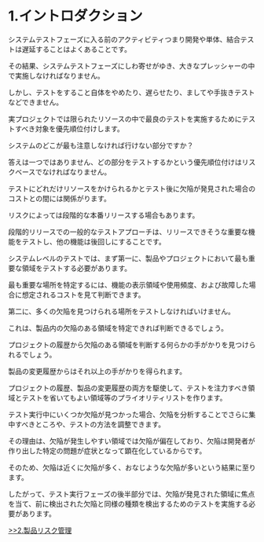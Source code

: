 # 1.イントロダクション

システムテストフェーズに入る前のアクティビティつまり開発や単体、結合テストは遅延することはよくあることです。

その結果、システムテストフェーズにしわ寄せがゆき、大きなプレッシャーの中で実施しなければなりません。

しかし、テストをすること自体をやめたり、遅らせたり、ましてや手抜きテストなどできません。

実プロジェクトでは限られたリソースの中で最良のテストを実施するためにテストすべき対象を優先順位付けします。

システムのどこが最も注意しなければ行けない部分ですか？

答えは一つではありません、どの部分をテストするかという優先順位付けはリスクベースでなければなりません。

テストにどれだけリソースをかけられるかとテスト後に欠陥が発見された場合のコストとの間には関係がります。

リスクによっては段階的な本番リリースする場合もあります。

段階的リリースでの一般的なテストアプローチは、リリースできそうな重要な機能をテストし、他の機能は後回しにすることです。

システムレベルのテストでは、まず第一に、製品やプロジェクトにおいて最も重要な領域をテストする必要があります。

最も重要な場所を特定するには、機能の表示領域や使用頻度、および故障した場合に想定されるコストを見て判断できます。

第二に、多くの欠陥を見つけられる場所をテストしなければいけません。

これは、製品内の欠陥のある領域を特定できれば判断できるでしょう。

プロジェクトの履歴から欠陥のある領域を判断する何らかの手がかりを見つけられるでしょう。

製品の変更履歴からはそれ以上の手がかりを得られます。

プロジェクトの履歴、製品の変更履歴の両方を駆使して、テストを注力すべき領域とテストを省いてもよい領域等のプライオリティリストを作ります。

テスト実行中にいくつか欠陥が見つかった場合、欠陥を分析することでさらに集中すべきところや、テストの方法を調整できます。

その理由は、欠陥が発生しやすい領域では欠陥が偏在しており、欠陥は開発者が作り出した特定の問題が症状となって顕在化しているからです。

そのため、欠陥は近くに欠陥が多く、おなじような欠陥が多いという結果に至ります。

したがって、テスト実行フェーズの後半部分では、欠陥が発見された領域に焦点を当て、前に検出された欠陥と同様の種類を検出するためのテストを実施する必要があります。

[&gt;&gt;2.製品リスク管理](2.ProductRiskManagement.md)

